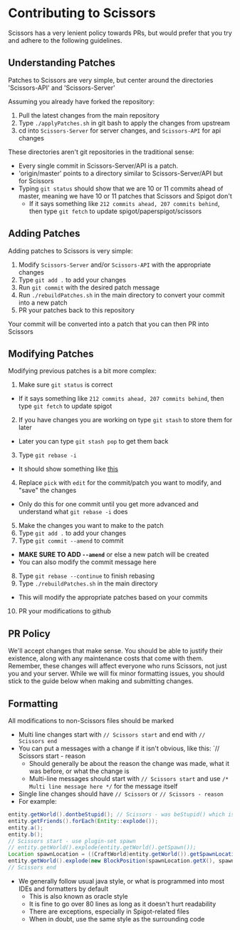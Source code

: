 Contributing to Scissors
==========================
Scissors has a very lenient policy towards PRs, but would prefer that you try and adhere to the following guidelines.

## Understanding Patches
Patches to Scissors are very simple, but center around the directories 'Scissors-API' and 'Scissors-Server'

Assuming you already have forked the repository:

1. Pull the latest changes from the main repository
2. Type `./applyPatches.sh` in git bash to apply the changes from upstream
3. cd into `Scissors-Server` for server changes, and `Scissors-API` for api changes

These directories aren't git repositories in the traditional sense:

- Every single commit in Scissors-Server/API is a patch. 
- 'origin/master' points to a directory similar to Scissors-Server/API but for Scissors
- Typing `git status` should show that we are 10 or 11 commits ahead of master, meaning we have 10 or 11 patches that Scissors and Spigot don't
  - If it says something like `212 commits ahead, 207 commits behind`, then type `git fetch` to update spigot/paperspigot/scissors

## Adding Patches
Adding patches to Scissors is very simple:

1) Modify `Scissors-Server` and/or `Scissors-API` with the appropriate changes
2) Type `git add .` to add your changes
3) Run `git commit` with the desired patch message
4) Run `./rebuildPatches.sh` in the main directory to convert your commit into a new patch
5) PR your patches back to this repository

Your commit will be converted into a patch that you can then PR into Scissors

## Modifying Patches
Modifying previous patches is a bit more complex:

1. Make sure `git status` is correct
  - If it says something like `212 commits ahead, 207 commits behind`, then type `git fetch` to update spigot
2. If you have changes you are working on type `git stash` to store them for later
  - Later you can type `git stash pop` to get them back
3. Type `git rebase -i`
  - It should show something like [this](https://gist.github.com/Zbob750/e6bb220d3b734933c320)
4. Replace `pick` with `edit` for the commit/patch you want to modify, and "save" the changes
  - Only do this for one commit until you get more advanced and understand what `git rebase -i` does
5. Make the changes you want to make to the patch
6. Type `git add .` to add your changes
7. Type `git commit --amend` to commit
  - **MAKE SURE TO ADD `--amend`** or else a new patch will be created
  - You can also modify the commit message here
8. Type `git rebase --continue` to finish rebasing
9. Type `./rebuildPatches.sh` in the main directory
  - This will modify the appropriate patches based on your commits
10. PR your modifications to github

## PR Policy
We'll accept changes that make sense. You should be able to justify their existence, along with any maintenance costs that come with them. Remember, these changes will affect everyone who runs Scissors, not just you and your server.
While we will fix minor formatting issues, you should stick to the guide below when making and submitting changes.

## Formatting
All modifications to non-Scissors files should be marked
- Multi line changes start with `// Scissors start` and end with `// Scissors end`
- You can put a messages with a change if it isn't obvious, like this: `// Scissors start - reason
  - Should generally be about the reason the change was made, what it was before, or what the change is
  - Multi-line messages should start with `// Scissors start` and use `/* Multi line message here */` for the message itself
- Single line changes should have `// Scissors` or `// Scissors - reason`
- For example:
````java
entity.getWorld().dontbeStupid(); // Scissors - was beStupid() which is bad
entity.getFriends().forEach(Entity::explode());
entity.a();
entity.b();
// Scissors start - use plugin-set spawn
// entity.getWorld().explode(entity.getWorld().getSpawn());
Location spawnLocation = ((CraftWorld)entity.getWorld()).getSpawnLocation();
entity.getWorld().explode(new BlockPosition(spawnLocation.getX(), spawnLocation.getY(), spawnLocation.getZ()));
// Scissors end
````
- We generally follow usual java style, or what is programmed into most IDEs and formatters by default
  - This is also known as oracle style
  - It is fine to go over 80 lines as long as it doesn't hurt readability
  - There are exceptions, especially in Spigot-related files
  - When in doubt, use the same style as the surrounding code
